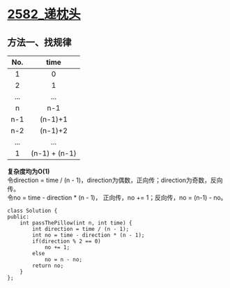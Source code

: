# [2582_递枕头](https://leetcode.cn/problems/pass-the-pillow/?envType=daily-question&envId=2023-09-26)
## 方法一、找规律
|No.|time|
|:-:|:-:|
|1|0|
|2|1|
|...|...|
|n|n-1|
|n-1|(n-1)+1|
|n-2|(n-1)+2|
|...|...|
|1|(n-1) + (n-1)|  

**复杂度均为O(1)**  
令direction = time / (n - 1)，direction为偶数，正向传；direction为奇数，反向传。  
令no = time - direction * (n - 1)，  正向传，no += 1；反向传，no = (n-1) - no。  
```
class Solution {
public:
    int passThePillow(int n, int time) {
        int direction = time / (n - 1);
        int no = time - direction * (n - 1);
        if(direction % 2 == 0)
            no += 1;
        else
            no = n - no;
        return no;
    }
};
```

